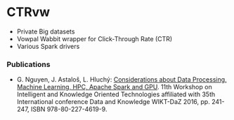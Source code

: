 # CTRvw
- Private Big datasets
- Vowpal Wabbit wrapper for Click-Through Rate (CTR)
- Various Spark drivers

### Publications
- G. Nguyen, J. Astaloš, L. Hluchý: [Considerations about Data Processing, Machine Learning, HPC, Apache Spark and GPU](https://giangzuzana.github.io/files/2016_WIKT-DaZ.pdf). 11th Workshop on Intelligent and Knowledge Oriented Technologies affiliated with 35th International conference Data and Knowledge WIKT-DaZ 2016, pp. 241-247, ISBN 978-80-227-4619-9.
